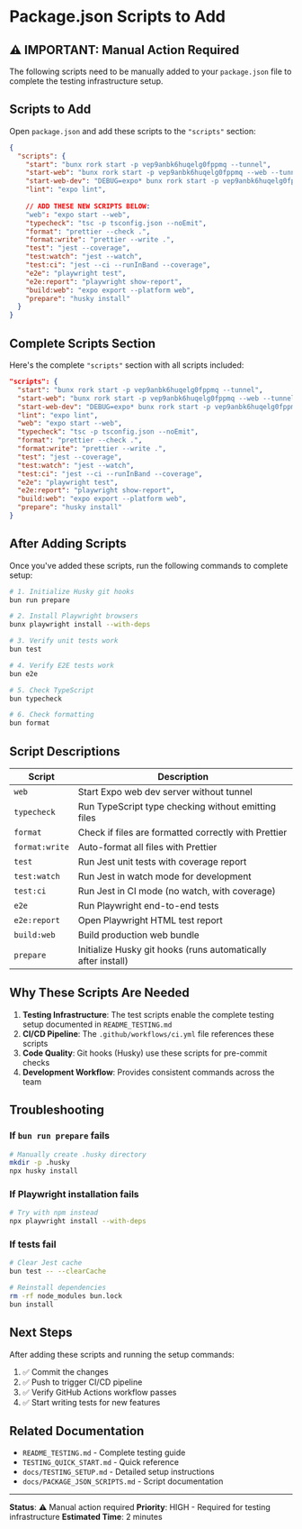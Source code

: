 # Package.json Scripts to Add

## ⚠️ IMPORTANT: Manual Action Required

The following scripts need to be manually added to your `package.json` file to complete the testing infrastructure setup.

## Scripts to Add

Open `package.json` and add these scripts to the `"scripts"` section:

```json
{
  "scripts": {
    "start": "bunx rork start -p vep9anbk6huqelg0fppmq --tunnel",
    "start-web": "bunx rork start -p vep9anbk6huqelg0fppmq --web --tunnel",
    "start-web-dev": "DEBUG=expo* bunx rork start -p vep9anbk6huqelg0fppmq --web --tunnel",
    "lint": "expo lint",
    
    // ADD THESE NEW SCRIPTS BELOW:
    "web": "expo start --web",
    "typecheck": "tsc -p tsconfig.json --noEmit",
    "format": "prettier --check .",
    "format:write": "prettier --write .",
    "test": "jest --coverage",
    "test:watch": "jest --watch",
    "test:ci": "jest --ci --runInBand --coverage",
    "e2e": "playwright test",
    "e2e:report": "playwright show-report",
    "build:web": "expo export --platform web",
    "prepare": "husky install"
  }
}
```

## Complete Scripts Section

Here's the complete `"scripts"` section with all scripts included:

```json
"scripts": {
  "start": "bunx rork start -p vep9anbk6huqelg0fppmq --tunnel",
  "start-web": "bunx rork start -p vep9anbk6huqelg0fppmq --web --tunnel",
  "start-web-dev": "DEBUG=expo* bunx rork start -p vep9anbk6huqelg0fppmq --web --tunnel",
  "lint": "expo lint",
  "web": "expo start --web",
  "typecheck": "tsc -p tsconfig.json --noEmit",
  "format": "prettier --check .",
  "format:write": "prettier --write .",
  "test": "jest --coverage",
  "test:watch": "jest --watch",
  "test:ci": "jest --ci --runInBand --coverage",
  "e2e": "playwright test",
  "e2e:report": "playwright show-report",
  "build:web": "expo export --platform web",
  "prepare": "husky install"
}
```

## After Adding Scripts

Once you've added these scripts, run the following commands to complete setup:

```bash
# 1. Initialize Husky git hooks
bun run prepare

# 2. Install Playwright browsers
bunx playwright install --with-deps

# 3. Verify unit tests work
bun test

# 4. Verify E2E tests work
bun e2e

# 5. Check TypeScript
bun typecheck

# 6. Check formatting
bun format
```

## Script Descriptions

| Script | Description |
|--------|-------------|
| `web` | Start Expo web dev server without tunnel |
| `typecheck` | Run TypeScript type checking without emitting files |
| `format` | Check if files are formatted correctly with Prettier |
| `format:write` | Auto-format all files with Prettier |
| `test` | Run Jest unit tests with coverage report |
| `test:watch` | Run Jest in watch mode for development |
| `test:ci` | Run Jest in CI mode (no watch, with coverage) |
| `e2e` | Run Playwright end-to-end tests |
| `e2e:report` | Open Playwright HTML test report |
| `build:web` | Build production web bundle |
| `prepare` | Initialize Husky git hooks (runs automatically after install) |

## Why These Scripts Are Needed

1. **Testing Infrastructure**: The test scripts enable the complete testing setup documented in `README_TESTING.md`
2. **CI/CD Pipeline**: The `.github/workflows/ci.yml` file references these scripts
3. **Code Quality**: Git hooks (Husky) use these scripts for pre-commit checks
4. **Development Workflow**: Provides consistent commands across the team

## Troubleshooting

### If `bun run prepare` fails
```bash
# Manually create .husky directory
mkdir -p .husky
npx husky install
```

### If Playwright installation fails
```bash
# Try with npm instead
npx playwright install --with-deps
```

### If tests fail
```bash
# Clear Jest cache
bun test -- --clearCache

# Reinstall dependencies
rm -rf node_modules bun.lock
bun install
```

## Next Steps

After adding these scripts and running the setup commands:

1. ✅ Commit the changes
2. ✅ Push to trigger CI/CD pipeline
3. ✅ Verify GitHub Actions workflow passes
4. ✅ Start writing tests for new features

## Related Documentation

- `README_TESTING.md` - Complete testing guide
- `TESTING_QUICK_START.md` - Quick reference
- `docs/TESTING_SETUP.md` - Detailed setup instructions
- `docs/PACKAGE_JSON_SCRIPTS.md` - Script documentation

---

**Status**: ⚠️ Manual action required
**Priority**: HIGH - Required for testing infrastructure
**Estimated Time**: 2 minutes
